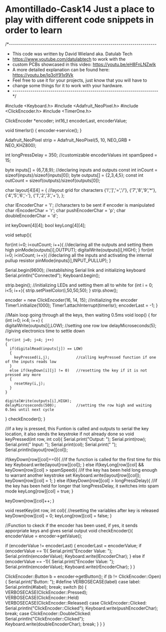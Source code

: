 # Amontillado-Cask14 Just a place to play with different code snippets in order to learn
/*--------------------------------------------------------------------------
 * This code was written by David Wieland aka. Datulab Tech 
 * https://www.youtube.com/datulabtech to work with the 
 * custom PCBs showcased in this video: https://youtu.be/eH8FnLNZwlk
 * A more detailed explanation can be found here: https://youtu.be/Iq3oY91x9Vk
 * Feel free to use it for your projects, just know that you will have to 
 * change some things for it to work with your hardware.
 * ------------------------------------------------------------------------- */

#include <Keyboard.h>
#include <Adafruit_NeoPixel.h>
#include <ClickEncoder.h>
#include <TimerOne.h>

ClickEncoder *encoder;
int16_t encoderLast, encoderValue;

void timerIsr() {
  encoder->service();
}

Adafruit_NeoPixel strip = Adafruit_NeoPixel(5, 10, NEO_GRB + NEO_KHZ800);

int longPressDelay = 350;           //customizable encoderValues
int spamSpeed = 15;

byte inputs[] = {6,7,8,9};          //declaring inputs and outputs
const int inCount = sizeof(inputs)/sizeof(inputs[0]);
byte outputs[] = {2,3,4,5};
const int outCount = sizeof(outputs)/sizeof(outputs[0]);

char layout[4][4] = {               //layout grid for characters
  {'l',']','=','/'},
  {'7','8','9','*'},
  {'4','5','6','-'},
  {'1','2','3','+'},
};

char lEncoderChar = 'l';            //characters to be sent if encoder is manipulated
char rEncoderChar = 'r';
char pushEncoderChar = 'p';
char doubleEncoderChar = 'd';

int keyDown[4][4];
bool keyLong[4][4];

void setup(){
  
  for(int i=0; i<outCount; i++){    //declaring all the outputs and setting them high
    pinMode(outputs[i],OUTPUT);
    digitalWrite(outputs[i],HIGH);
  }
  for(int i=0; i<inCount; i++){     //declaring all the inputs and activating the internal pullup resistor
    pinMode(inputs[i],INPUT_PULLUP);
  }
  
  Serial.begin(9600);               //establishing Serial link and initializing keyboard
  Serial.println("Connected");
  Keyboard.begin();

  strip.begin();                    //initializing LEDs and setting them all to white
  for (int i = 0; i<5; i++){
    strip.setPixelColor(i,50,50,50);
  }
  strip.show();

  encoder = new ClickEncoder(16, 14, 15); //initializing the encoder
  Timer1.initialize(1000);
  Timer1.attachInterrupt(timerIsr); 
  encoderLast = -1;
}

//Main loop going through all the keys, then waiting 0.5ms
void loop() {
  for (int i=0; i<4; i++)
  {    
    digitalWrite(outputs[i],LOW);   //setting one row low
    delayMicroseconds(5);           //giving electronics time to settle down
    
    for(int j=0; j<4; j++)
    {
      if(digitalRead(inputs[j]) == LOW)
      {
        keyPressed(i,j);            //calling keyPressed function if one of the inputs reads low
      }
      else if(keyDown[i][j] != 0)   //resetting the key if it is not pressed any more
      {  
        resetKey(i,j);
      }
    }
    
    digitalWrite(outputs[i],HIGH);
    delayMicroseconds(500);         //setting the row high and waiting 0.5ms until next cycle
  }
  checkEncoder();
}

//if a key is pressed, this Funtion is called and outputs to serial the key location, it also sends the keystroke if not already done so
void keyPressed(int row, int col){
  Serial.print("Output: "); 
  Serial.print(row);
  Serial.print(" Input: ");
  Serial.print(col);
  Serial.print(" ");
  Serial.println(layout[row][col]);

  if(keyDown[row][col]==0){         //if the function is called for the first time for this key
    Keyboard.write(layout[row][col]);
  }
  else if(keyLong[row][col] && keyDown[row][col] > spamSpeed){ //if the key has been held long enough to warrant another keystroke set
    Keyboard.write(layout[row][col]);
    keyDown[row][col] = 1;
  }
  else if(keyDown[row][col] > longPressDelay){ //if the key has been held for longer that longPressDelay, it switches into spam mode
    keyLong[row][col] = true;
  }

  keyDown[row][col]++;
}

void resetKey(int row, int col){ //resetting the variables after key is released
  keyDown[row][col] = 0;
  keyLong[row][col] = false;
}

//Function to ckeck if the encoder has been used, if yes, it sends apporpriate keys and gives serial output
void checkEncoder(){
  encoderValue = encoder->getValue();
  
  if (encoderValue != encoderLast) {
    encoderLast = encoderValue;
    if (encoderValue == 1){
      Serial.print("Encoder Value: ");
      Serial.println(encoderValue);
      Keyboard.write(lEncoderChar);
    }
    else if (encoderValue == -1){
      Serial.print("Encoder Value: ");
      Serial.println(encoderValue);
      Keyboard.write(rEncoderChar);
    }
  }
  
  ClickEncoder::Button b = encoder->getButton();
  if (b != ClickEncoder::Open) {
    Serial.print("Button: ");
    #define VERBOSECASE(label) case label: Serial.println(#label); break;
    switch (b) {
      VERBOSECASE(ClickEncoder::Pressed);
      VERBOSECASE(ClickEncoder::Held)
      VERBOSECASE(ClickEncoder::Released)
      case ClickEncoder::Clicked:
          Serial.println("ClickEncoder::Clicked");
          Keyboard.write(pushEncoderChar);
        break;
      case ClickEncoder::DoubleClicked:
          Serial.println("ClickEncoder::Clicked");
          Keyboard.write(doubleEncoderChar);
        break;
    }
  }
}
